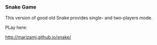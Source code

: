 ### Snake Game

This version of good old Snake provides single- and two-players mode.

PLay here:

http://marizamj.github.io/snake/

